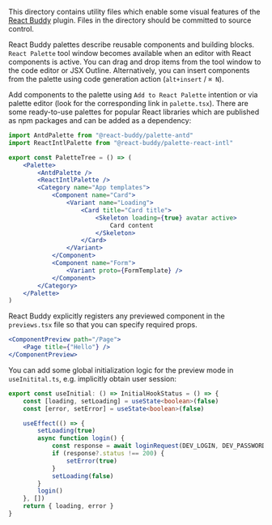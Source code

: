 This directory contains utility files which enable some visual features of the
[React Buddy](https://plugins.jetbrains.com/plugin/17467-react-buddy/) plugin.
Files in the directory should be committed to source control.

React Buddy palettes describe reusable components and building blocks. `React Palette` tool window becomes available
when an editor with React components is active. You can drag and drop items from the tool window to the code editor or
JSX Outline. Alternatively, you can insert components from the palette using code generation
action (`alt+insert` / `⌘ N`).

Add components to the palette using `Add to React Palette` intention or via palette editor (look for the corresponding
link in `palette.tsx`). There are some ready-to-use palettes for popular React libraries which are published as npm
packages and can be added as a dependency:

```jsx
import AntdPalette from "@react-buddy/palette-antd"
import ReactIntlPalette from "@react-buddy/palette-react-intl"

export const PaletteTree = () => (
	<Palette>
		<AntdPalette />
		<ReactIntlPalette />
		<Category name="App templates">
			<Component name="Card">
				<Variant name="Loading">
					<Card title="Card title">
						<Skeleton loading={true} avatar active>
							Card content
						</Skeleton>
					</Card>
				</Variant>
			</Component>
			<Component name="Form">
				<Variant proto={FormTemplate} />
			</Component>
		</Category>
	</Palette>
)
```

React Buddy explicitly registers any previewed component in the `previews.tsx` file so that you can specify required
props.

```jsx
<ComponentPreview path="/Page">
	<Page title={"Hello"} />
</ComponentPreview>
```

You can add some global initialization logic for the preview mode in `useInitital.ts`,
e.g. implicitly obtain user session:

```typescript
export const useInitial: () => InitialHookStatus = () => {
	const [loading, setLoading] = useState<boolean>(false)
	const [error, setError] = useState<boolean>(false)

	useEffect(() => {
		setLoading(true)
		async function login() {
			const response = await loginRequest(DEV_LOGIN, DEV_PASSWORD)
			if (response?.status !== 200) {
				setError(true)
			}
			setLoading(false)
		}
		login()
	}, [])
	return { loading, error }
}
```
